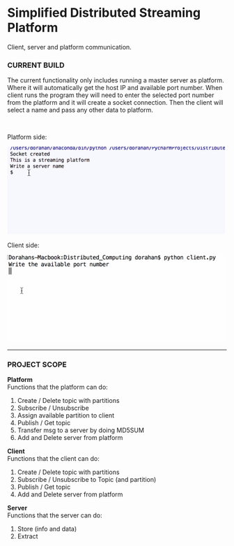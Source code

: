# Simplified Distributed Streaming Platform
Client, server and platform communication.

### CURRENT BUILD
The current functionality only includes running a master server as platform. Where it will automatically get the host IP and available port number. When client runs the program they will need to enter the selected port number from the platform and it will create a socket connection. Then the client will select a name and pass any other data to platform.

<br>

Platform side:

<img src="https://github.com/Dorahan/Simplified_Distributed_Streaming_Platform/blob/master/master.gif" width="500">

Client side:

<img src="https://github.com/Dorahan/Simplified_Distributed_Streaming_Platform/blob/master/client.gif" width="500">

****

### PROJECT SCOPE
**Platform**  
Functions that the platform can do:

1. Create / Delete topic with partitions
2. Subscribe / Unsubscribe
  1. Assign available partition to client
3. Publish / Get topic
  1. Transfer msg to a server by doing MD5SUM
4. Add and Delete server from platform

**Client**  
Functions that the client can do:

1. Create / Delete topic with partitions
2. Subscribe / Unsubscribe to Topic (and partition)
3. Publish / Get topic
4. Add and Delete server from platform


**Server**  
Functions that the server can do:

1. Store (info and data)
2. Extract
